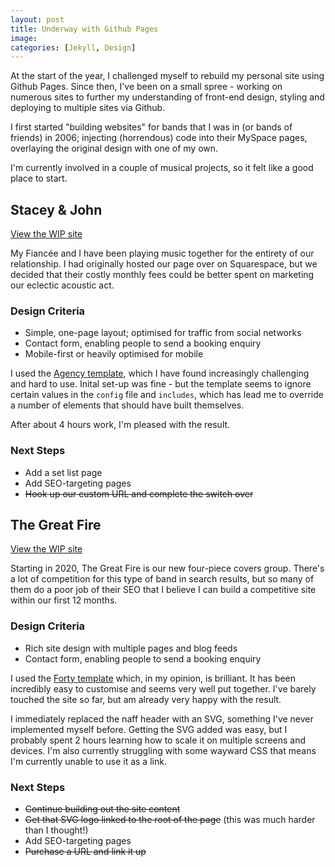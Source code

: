 ```yaml
---
layout: post
title: Underway with Github Pages
image: 
categories: [Jekyll, Design]
---
```

At the start of the year, I challenged myself to rebuild my personal site using Github Pages. Since then, I've been on a small spree - working on numerous sites to further my understanding of front-end design, styling and deploying to multiple sites via Github. 

I first started "building websites" for bands that I was in (or bands of friends) in 2006; injecting (horrendous) code into their MySpace pages, overlaying the original design with one of my own. 

I'm currently involved in a couple of musical projects, so it felt like a good place to start. 

## Stacey & John
[View the WIP site](https://staceyandjohn.github.io/staceyandjohn)

My Fiancée and I have been playing music together for the entirety of our relationship. I had originally hosted our page over on Squarespace, but we decided that their costly monthly fees could be better spent on marketing our eclectic acoustic act. 

### Design Criteria
* Simple, one-page layout; optimised for traffic from social networks
* Contact form, enabling people to send a booking enquiry
* Mobile-first or heavily optimised for mobile

I used the [Agency template](https://github.com/y7kim/agency-jekyll-theme), which I have found increasingly challenging and hard to use. Inital set-up was fine - but the template seems to ignore certain values in the `config` file and `includes`, which has lead me to override a number of elements that should have built themselves.

After about 4 hours work, I'm pleased with the result.

### Next Steps
* Add a set list page
* Add SEO-targeting pages
* <strike>Hook up our custom URL and complete the switch over</strike>

## The Great Fire
[View the WIP site](https://thegreatfire.github.io/thegreatfire)

Starting in 2020, The Great Fire is our new four-piece covers group. There's a lot of competition for this type of band in search results, but so many of them do a poor job of their SEO that I believe I can build a competitive site within our first 12 months.

### Design Criteria
* Rich site design with multiple pages and blog feeds
* Contact form, enabling people to send a booking enquiry

I used the [Forty template](https://github.com/andrewbanchich/forty-jekyll-theme) which, in my opinion, is brilliant. It has been incredibly easy to customise and seems very well put together. I've barely touched the site so far, but am already very happy with the result. 

I immediately replaced the naff header with an SVG, something I've never implemented myself before. Getting the SVG added was easy, but I probably spent 2 hours learning how to scale it on multiple screens and devices. I'm also currently struggling with some wayward CSS that means I'm currently unable to use it as a link.

### Next Steps
* <strike>Continue building out the site content</strike>
* <strike>Get that SVG logo linked to the root of the page</strike> (this was much harder than I thought!)
* Add SEO-targeting pages
* <strike>Purchase a URL and link it up</strike>